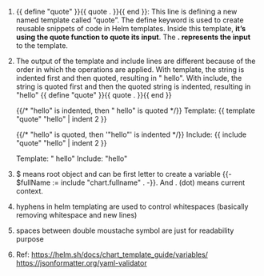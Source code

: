 1. {{ define "quote" }}{{ quote . }}{{ end }}: This line is defining a new named template called “quote”. The define keyword is used to create reusable snippets of code in Helm templates. Inside this template, **it’s using the quote function to quote its input**. The **. represents the input** to the template.
2. The output of the template and include lines are different because of the order in which the operations are applied. With template, the string is indented first and then quoted, resulting in "  hello". With include, the string is quoted first and then the quoted string is indented, resulting in   "hello"
  {{ define "quote" }}{{ quote . }}{{ end }}

   {{/* "hello" is indented, then "  hello" is quoted */}}
   Template: {{ template "quote" "hello" | indent 2 }}

   {{/* "hello" is quoted, then '"hello"' is indented */}}
   Include:  {{ include "quote" "hello" | indent 2 }}

   Template: "  hello"
   Include:    "hello"

3.  $ means root object and can be first letter to create a variable {{- $fullName := include "chart.fullname" . -}}. And . (dot) means current context.
4.  hyphens in helm templating are used to control whitespaces (basically removing whitespace and new lines)
5.  spaces between double moustache symbol are just for readability purpose
6.  Ref: https://helm.sh/docs/chart_template_guide/variables/ 
    https://jsonformatter.org/yaml-validator